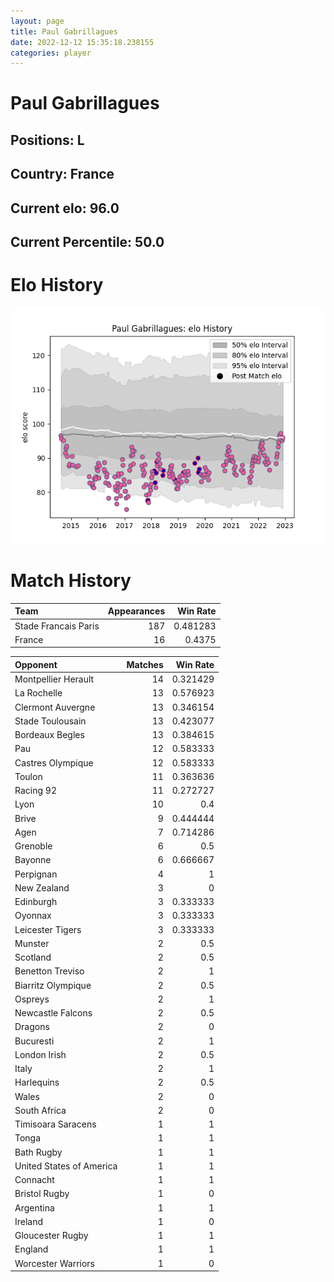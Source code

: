 ```yaml
---  
layout: page  
title: Paul Gabrillagues  
date: 2022-12-12 15:35:18.238155  
categories: player  
---
```

# Paul Gabrillagues

## Positions: L

## Country: France

## Current elo: 96.0

## Current Percentile: 50.0

# Elo History


![elo history](history_PaulGabrillagues.png)
# Match History


| Team                 |   Appearances |   Win Rate |
|:---------------------|--------------:|-----------:|
| Stade Francais Paris |           187 |   0.481283 |
| France               |            16 |   0.4375   |

| Opponent                 |   Matches |   Win Rate |
|:-------------------------|----------:|-----------:|
| Montpellier Herault      |        14 |   0.321429 |
| La Rochelle              |        13 |   0.576923 |
| Clermont Auvergne        |        13 |   0.346154 |
| Stade Toulousain         |        13 |   0.423077 |
| Bordeaux Begles          |        13 |   0.384615 |
| Pau                      |        12 |   0.583333 |
| Castres Olympique        |        12 |   0.583333 |
| Toulon                   |        11 |   0.363636 |
| Racing 92                |        11 |   0.272727 |
| Lyon                     |        10 |   0.4      |
| Brive                    |         9 |   0.444444 |
| Agen                     |         7 |   0.714286 |
| Grenoble                 |         6 |   0.5      |
| Bayonne                  |         6 |   0.666667 |
| Perpignan                |         4 |   1        |
| New Zealand              |         3 |   0        |
| Edinburgh                |         3 |   0.333333 |
| Oyonnax                  |         3 |   0.333333 |
| Leicester Tigers         |         3 |   0.333333 |
| Munster                  |         2 |   0.5      |
| Scotland                 |         2 |   0.5      |
| Benetton Treviso         |         2 |   1        |
| Biarritz Olympique       |         2 |   0.5      |
| Ospreys                  |         2 |   1        |
| Newcastle Falcons        |         2 |   0.5      |
| Dragons                  |         2 |   0        |
| Bucuresti                |         2 |   1        |
| London Irish             |         2 |   0.5      |
| Italy                    |         2 |   1        |
| Harlequins               |         2 |   0.5      |
| Wales                    |         2 |   0        |
| South Africa             |         2 |   0        |
| Timisoara Saracens       |         1 |   1        |
| Tonga                    |         1 |   1        |
| Bath Rugby               |         1 |   1        |
| United States of America |         1 |   1        |
| Connacht                 |         1 |   1        |
| Bristol Rugby            |         1 |   0        |
| Argentina                |         1 |   1        |
| Ireland                  |         1 |   0        |
| Gloucester Rugby         |         1 |   1        |
| England                  |         1 |   1        |
| Worcester Warriors       |         1 |   0        |